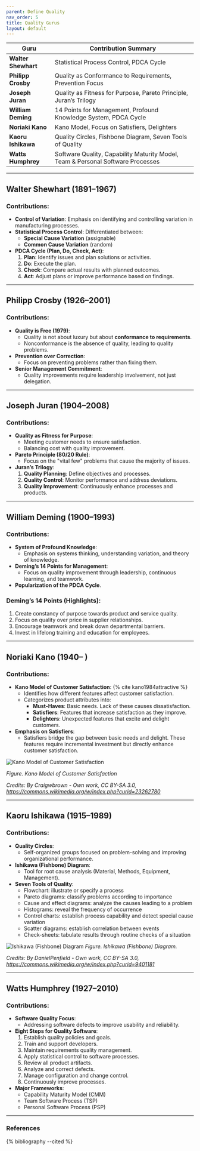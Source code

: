 ```yaml
---
parent: Define Quality
nav_order: 5
title: Quality Gurus
layout: default
---
```



| Guru               | Contribution Summary                                                                 |
|--------------------|-------------------------------------------------------------------------------------|
| **Walter Shewhart** | Statistical Process Control, PDCA Cycle                                            |
| **Philipp Crosby**  | Quality as Conformance to Requirements, Prevention Focus                          |
| **Joseph Juran**    | Quality as Fitness for Purpose, Pareto Principle, Juran’s Trilogy                 |
| **William Deming**  | 14 Points for Management, Profound Knowledge System, PDCA Cycle                  |
| **Noriaki Kano**    | Kano Model, Focus on Satisfiers, Delighters                                       |
| **Kaoru Ishikawa**  | Quality Circles, Fishbone Diagram, Seven Tools of Quality                        |
| **Watts Humphrey**  | Software Quality, Capability Maturity Model, Team & Personal Software Processes  |

--- 


## Walter Shewhart (1891–1967)

### Contributions:
- **Control of Variation**: Emphasis on identifying and controlling variation in manufacturing processes.
- **Statistical Process Control**: Differentiated between:
  - **Special Cause Variation** (assignable)
  - **Common Cause Variation** (random)
- **PDCA Cycle (Plan, Do, Check, Act)**:
  1. **Plan**: Identify issues and plan solutions or activities.
  2. **Do**: Execute the plan.
  3. **Check**: Compare actual results with planned outcomes.
  4. **Act**: Adjust plans or improve performance based on findings.

---

## Philipp Crosby (1926–2001)

### Contributions:
- **Quality is Free (1979)**:
  - Quality is not about luxury but about **conformance to requirements**.
  - Nonconformance is the absence of quality, leading to quality problems.
- **Prevention over Correction**:
  - Focus on preventing problems rather than fixing them.
- **Senior Management Commitment**:
  - Quality improvements require leadership involvement, not just delegation.

---

## Joseph Juran (1904–2008)

### Contributions:
- **Quality as Fitness for Purpose**:
  - Meeting customer needs to ensure satisfaction.
  - Balancing cost with quality improvement.
- **Pareto Principle (80/20 Rule)**:
  - Focus on the "vital few" problems that cause the majority of issues.
- **Juran’s Trilogy**:
  1. **Quality Planning**: Define objectives and processes.
  2. **Quality Control**: Monitor performance and address deviations.
  3. **Quality Improvement**: Continuously enhance processes and products.

---

## William Deming (1900–1993)

### Contributions:
- **System of Profound Knowledge**:
  - Emphasis on systems thinking, understanding variation, and theory of knowledge.
- **Deming’s 14 Points for Management**:
  - Focus on quality improvement through leadership, continuous learning, and teamwork.
- **Popularization of the PDCA Cycle**.

### Deming’s 14 Points (Highlights):
1. Create constancy of purpose towards product and service quality.
2. Focus on quality over price in supplier relationships.
3. Encourage teamwork and break down departmental barriers.
4. Invest in lifelong training and education for employees.

---

## Noriaki Kano (1940– )

### Contributions:
- **Kano Model of Customer Satisfaction**: {% cite kano1984attractive %}
  - Identifies how different features affect customer satisfaction.
  - Categorizes product attributes into:
    - **Must-Haves**: Basic needs. Lack of these causes dissatisfaction.
    - **Satisfiers**: Features that increase satisfaction as they improve.
    - **Delighters**: Unexpected features that excite and delight customers.
- **Emphasis on Satisfiers**:
  - Satisfiers bridge the gap between basic needs and delight. These features require incremental investment but directly enhance customer satisfaction.


![Kano Model of Customer Satisfaction](kano.png)

*Figure. Kano Model of Customer Satisfaction*

*Credits: By Craigwbrown - Own work, CC BY-SA 3.0, https://commons.wikimedia.org/w/index.php?curid=23262780*

---

## Kaoru Ishikawa (1915–1989)

### Contributions:
- **Quality Circles**:
  - Self-organized groups focused on problem-solving and improving organizational performance.
- **Ishikawa (Fishbone) Diagram**:
  - Tool for root cause analysis (Material, Methods, Equipment, Management).
- **Seven Tools of Quality**:
  - Flowchart: illustrate or specify a process
  - Pareto diagrams: classify problems according to importance
  - Cause and effect diagrams: analyze the causes leading to a problem
  - Histograms: reveal the frequency of occurrence
  - Control charts: establish process capability and detect special cause variation
  - Scatter diagrams: establish correlation between events
  - Check-sheets: tabulate results through routine checks of a situation

![Ishikawa (Fishbone) Diagram](Ishikava.svg)
*Figure. Ishikawa (Fishbone) Diagram.*

*Credits: By DanielPenfield - Own work, CC BY-SA 3.0, https://commons.wikimedia.org/w/index.php?curid=9401181*

---

## Watts Humphrey (1927–2010)

### Contributions:
- **Software Quality Focus**:
  - Addressing software defects to improve usability and reliability.
- **Eight Steps for Quality Software**:
  1. Establish quality policies and goals.
  2. Train and support developers.
  3. Maintain requirements quality management.
  4. Apply statistical control to software processes.
  5. Review all product artifacts.
  6. Analyze and correct defects.
  7. Manage configuration and change control.
  8. Continuously improve processes.
- **Major Frameworks**:
  - Capability Maturity Model (CMM)
  - Team Software Process (TSP)
  - Personal Software Process (PSP)

---

### References

{% bibliography --cited %}

